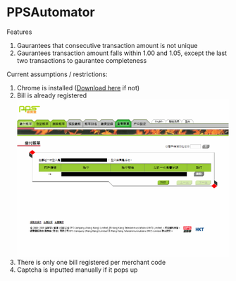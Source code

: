 # PPSAutomator
Features
1. Gaurantees that consecutive transaction amount is not unique
1. Gaurantees transaction amount falls within 1.00 and 1.05, except the last two transactions to gaurantee completeness

Current assumptions / restrictions:
1. Chrome is installed ([Download here](https://www.google.com/chrome) if not)
1. Bill is already registered ![Registered_Bill](/images/Registered_Bill.png)
1. There is only one bill registered per merchant code
1. Captcha is inputted manually if it pops up